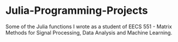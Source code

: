 # Julia-Programming-Projects

Some of the Julia functions I wrote as a student of EECS 551 - Matrix Methods for Signal Processing, Data Analysis and Machine Learning.
